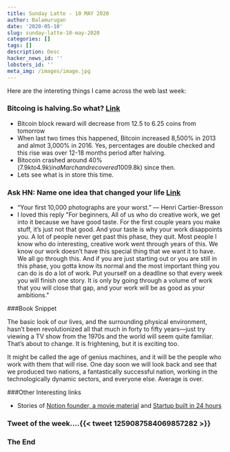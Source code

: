 ```yaml
---
title: Sunday Latte - 10 MAY 2020
author: Balamurugan
date: '2020-05-10'
slug: sunday-latte-10-may-2020
categories: []
tags: []
description: Desc
hacker_news_id: ''
lobsters_id: ''
meta_img: /images/image.jpg
---
```



Here are the intereting things I came across the web last week:

### Bitcoing is halving.So what? [Link](https://coinmarketcap.com/halving/bitcoin/)

+ Bitcoin block reward will decrease from 12.5 to 6.25 coins from tomorrow
+ When last two times this happened, Bitcoin increased 8,500% in 2013 and  almot 3,000% in 2016. Yes, percentages are double checked and this rise was over 12-18 months period after halving.
+ Bitocoin crashed around 40%($7.9k to 4.9k) in a March and recovered 100%($9.8k) since then. 
+ Lets see what is in store this time.


### Ask HN: Name one idea that changed your life [Link](https://news.ycombinator.com/item?id=23092657)

+ “Your first 10,000 photographs are your worst.” — Henri Cartier-Bresson
+ I loved this reply "For beginners, All of us who do creative work, we get into it because we have good taste. For the first couple years you make stuff, it’s just not that good. And your taste is why your work disappoints you. A lot of people never get past this phase, they quit. Most people I know who do interesting, creative work went through years of this. We know our work doesn’t have this special thing that we want it to have. We all go through this. And if you are just starting out or you are still in this phase, you gotta know its normal and the most important thing you can do is do a lot of work. Put yourself on a deadline so that every week you will finish one story. It is only by going through a volume of work that you will close that gap, and your work will be as good as your ambitions."

###Book Snippet

 The basic look of our lives, and the surrounding physical environment, hasn’t been revolutionized all that much in forty to fifty years—just try viewing a TV show from the 1970s and the world will seem quite familiar. That’s about to change. It is frightening, but it is exciting too.

It might be called the age of genius machines, and it will be the people who work with them that will rise. One day soon we will look back and see that we produced two nations, a fantastically successful nation, working in the technologically dynamic sectors, and everyone else. Average is over.

###Other Interesting links
- Stories of [Notion founder, a movie material](https://www.dkthehuman.com/about/) and 
[Startup built in 24 hours](https://www.starterstory.com/blog/how-i-built-a-startup-on-twitch-in-24-hours)


### Tweet of the week....{{< tweet 1259087584069857282 >}} 


### The End

